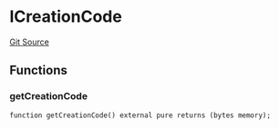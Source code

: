 # ICreationCode
[Git Source](https://github.com/ArrakisFinance/arrakis-modular/blob/b9ae3a6dd7145e0f69f817dcb31abd79f8e19310/src/interfaces/ICreationCode.sol)


## Functions
### getCreationCode


```solidity
function getCreationCode() external pure returns (bytes memory);
```

